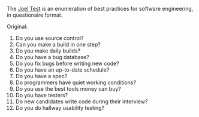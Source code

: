 <!-- njnmdoc: title="Joel Test"  -->

The [Joel Test](http://www.joelonsoftware.com/articles/fog0000000043.html) is an enumeration of
best practices for software engineering, in questionaire format.

Original:

1.    Do you use source control?
1.    Can you make a build in one step?
1.    Do you make daily builds?
1.    Do you have a bug database?
1.    Do you fix bugs before writing new code?
1.    Do you have an up-to-date schedule?
1.    Do you have a spec?
1.    Do programmers have quiet working conditions?
1.    Do you use the best tools money can buy?
1.    Do you have testers?
1.    Do new candidates write code during their interview?
1.    Do you do hallway usability testing?







